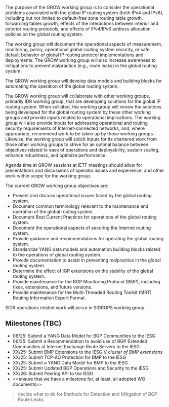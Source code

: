 The purpose of the GROW working group is to consider the operational problems
associated with the global IP routing system (both IPv4 and IPv6), including
but not limited to default-free zone routing table growth, forwarding tables
growth, effects of the interactions between interior and exterior routing protocols,
and effects of IPv4/IPv6 address allocation policies on the global routing system. 

The working group will document the operational aspects of measurement, monitoring,
policy, operational global routing system security, or safe
default behavior of global IP routing protocol implementations and deployments.
The GROW working group will also increase awareness to mitigations to prevent
malpractice (e.g., route leaks) in the global routing system.

The GROW working group will develop data models and building blocks
for automating the operation of the global routing system.

The GROW working group will collaborate with other working groups, primarily IDR working group,
that are developing solutions for the global IP routing system. When solicited, the working group
will review the solutions being developed for the global routing system by these other
working groups and provide inputs related to operational implications. The working group will also
provide inputs for addressing operational and routing security requirements of
Internet-connected networks, and, where appropriate, recommend work to be taken up by those working groups.
Likewise, the working group will solicit inputs for its chartered work from those other working groups
to strive for an optimal balance between objectives related to ease of operations and deployability,
sustain scaling, enhance robustness, and optimize performance.

Agenda time at GROW sessions at IETF meetings should allow for presentations
and discussions of operator issues and experience, and other work within scope for
the working group.

The current GROW working group objectives are:

* Present and discuss operational issues faced by the global routing system.
* Document common terminology relevant to the maintenance and operation
  of the global routing system.
* Document Best Current Practices for operations of the global routing system.
* Document the operational aspects of securing the Internet routing system.
* Provide guidance and recommendations for operating the global routing system.
* Standardize YANG data models and automation building blocks related
  to the operations of global routing system.
*	Provide documentation to assist in preventing malpractice in the
  global routing system.
*	Determine the effect of IGP extensions on the stability of the global
  routing system.
* Provide maintenance for the BGP Monitoring Protocol (BMP), including fixes,
  extensions, and future versions.
* Provide maintenance for the Multi-Threaded Routing Toolkit (MRT)
  Routing Information Export Format.

SIDR operations related work will occur in SIDROPS working group.

## Milestones (TBC)

* 06/25: Submit a YANG Data Model for BGP Communities to the IESG
* 06/25: Submit a Recommendation to avoid use of BGP Extended Communities at Internet Exchange Route Servers to the IESG
* XX/25: Submit BMP Extensions to the IESG    // *cluster of BMP extensions*
* XX/25: Submit TCP-AO Protection for BMP to the IESG
* XX/25: Submit a YANG Data Model for BMP to the IESG
* XX/25: Submit Updated BGP Operations and Security to the IESG
* XX/26: Submit Peering API to the IESG
* <<ensure that we have a milestone for, at least, all adopted WG documents>>

> decide what to do for Methods for Detection and Mitigation of BGP Route Leaks
